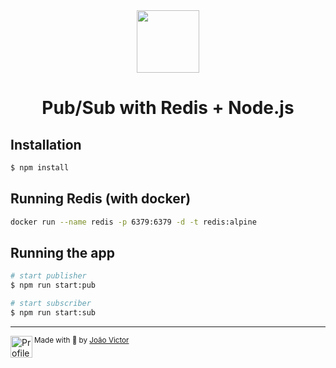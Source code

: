 <div align="center">
  <img src="https://cdn.jsdelivr.net/gh/devicons/devicon/icons/redis/redis-original.svg" width=100 />
  <h1>Pub/Sub with Redis + Node.js</h1>
</div>

## Installation

```bash
$ npm install
```

## Running Redis (with docker)

```bash
docker run --name redis -p 6379:6379 -d -t redis:alpine
```

## Running the app

```bash
# start publisher
$ npm run start:pub

# start subscriber
$ npm run start:sub
```

---

<div>
  <img align="left" src="https://i.imgur.com/ufUYAFh.png" width=35 alt="Profile"/>
  <sub>Made with 💙 by <a href="https://github.com/joaovictornsv">João Victor</a></sub>
</div>